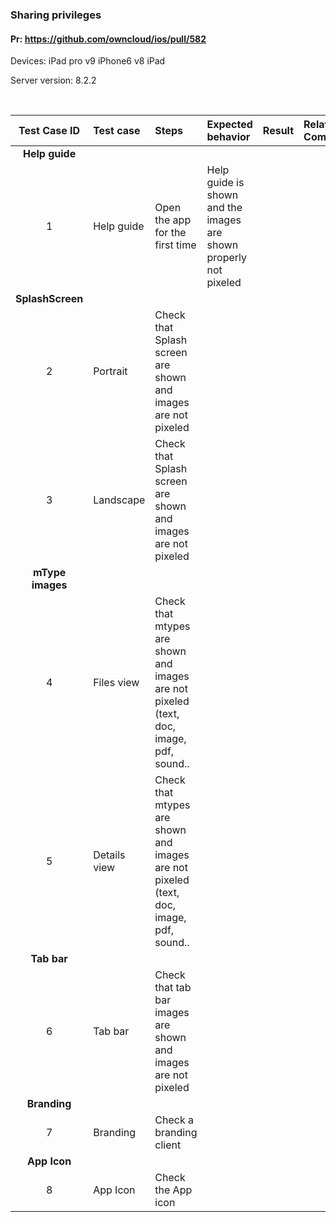 ### Sharing privileges

#### Pr: https://github.com/owncloud/ios/pull/582

Devices: iPad pro v9
         iPhone6 v8
         iPad

Server version: 8.2.2

<br>
 
Test Case ID | Test case     | Steps   | Expected behavior | Result | Related Comments
|:----:|:------------- |:-------------------|:-------------|:-------------:|:----------
**Help guide**|
1|Help guide| Open the app for the first time | Help guide is shown and the images are shown properly not pixeled|
**SplashScreen**|
2|Portrait| Check that Splash screen are shown and images are not pixeled|  | 
3|Landscape|  Check that Splash screen are shown and images are not pixeled|  | 
**mType images**|
4|Files view| Check that mtypes are shown and images are not pixeled (text, doc, image, pdf, sound..|  |
5|Details view| Check that mtypes are shown and images are not pixeled (text, doc, image, pdf, sound..|  |
**Tab bar**|
6|Tab bar| Check that tab bar images are shown and images are not pixeled |  |  
**Branding**|
7|Branding| Check a branding client |  |  
**App Icon**|
8|App Icon| Check the App icon |  |  